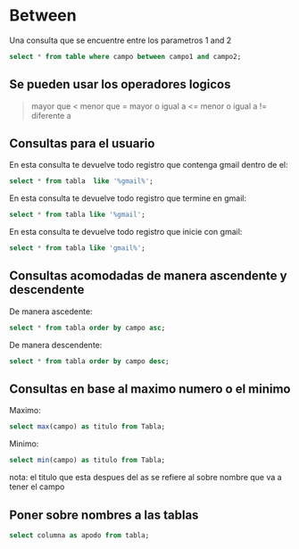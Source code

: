 # Between 
Una consulta que se encuentre entre los parametros 1 and 2
````SQL
select * from table where campo between campo1 and campo2;
````
 ## Se pueden usar los operadores logicos
> mayor que
< menor que
>= mayor o igual a
<= menor o igual a 
!= diferente a

## Consultas para el usuario
En esta consulta te devuelve todo registro que contenga gmail dentro de el:
````SQL
select * from tabla  like '%gmail%';
````

En esta consulta te devuelve todo registro que termine en gmail:
````SQL
select * from tabla like '%gmail';
````

En esta consulta te devuelve todo registro que inicie con gmail:
````SQL
select * from tabla like 'gmail%';
````


## Consultas acomodadas de manera ascendente y descendente
De manera ascedente:
````SQL
select * from tabla order by campo asc;
````

De manera descendente:
````SQL
select * from tabla order by campo desc;
````

## Consultas en base al maximo numero o el minimo
Maximo:
````SQL
select max(campo) as titulo from Tabla;
````

Minimo:
````SQL
select min(campo) as titulo from Tabla;
````

nota: el titulo que esta despues del as se refiere al sobre nombre que va a tener el campo

## Poner sobre nombres a las tablas
````SQL
select columna as apodo from tabla;
````
